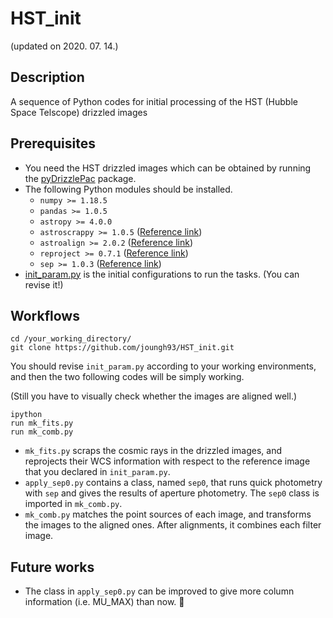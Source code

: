 # HST_init
(updated on 2020. 07. 14.)


## Description
A sequence of Python codes for initial processing of the HST (Hubble Space Telscope) drizzled images


## Prerequisites
* You need the HST drizzled images which can be obtained by running the [pyDrizzlePac](https://github.com/joungh93/pyDrizzlePac) package.
* The following Python modules should be installed.
  * ``numpy >= 1.18.5``
  * ``pandas >= 1.0.5``
  * ``astropy >= 4.0.0``
  * ``astroscrappy >= 1.0.5`` ([Reference link](https://astroscrappy.readthedocs.io/en/latest/))
  * ``astroalign >= 2.0.2`` ([Reference link](https://astroalign.readthedocs.io/en/latest/index.html))
  * ``reproject >= 0.7.1`` ([Reference link](https://reproject.readthedocs.io/en/stable/))
  * ``sep >= 1.0.3`` ([Reference link](https://sep.readthedocs.io/en/v1.0.x/))
* [init_param.py](https://github.com/joungh93/HST_init/blob/master/init_param.py) is the initial configurations to run the tasks. (You can revise it!)


## Workflows
```
cd /your_working_directory/
git clone https://github.com/joungh93/HST_init.git
```
You should revise ``init_param.py`` according to your working environments, and then the two following codes will be simply working.

(Still you have to visually check whether the images are aligned well.)

```
ipython
run mk_fits.py
run mk_comb.py
```
* ``mk_fits.py`` scraps the cosmic rays in the drizzled images, and reprojects their WCS information with respect to the reference image that you declared in ``init_param.py``.
* ``apply_sep0.py`` contains a class, named ``sep0``, that runs quick photometry with ``sep`` and gives the results of aperture photometry. The ``sep0`` class is imported in ``mk_comb.py``.
* ``mk_comb.py`` matches the point sources of each image, and transforms the images to the aligned ones. After alignments, it combines each filter image.


## Future works
* The class in ``apply_sep0.py`` can be improved to give more column information (i.e. MU_MAX) than now.
:snail:
